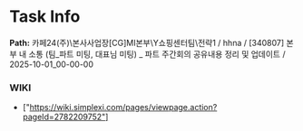 # Task Info

**Path:** 카페24(주)\본사사업장\[CG]MI본부\Y쇼핑센터팀\전략1 / hhna / [340807] 본부 내 소통 (팀_파트 미팅, 대표님 미팅) _ 파트 주간회의 공유내용 정리 및 업데이트 / 2025-10-01_00-00-00

### WIKI
- ["https://wiki.simplexi.com/pages/viewpage.action?pageId=2782209752"]

